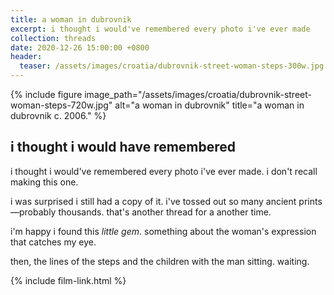 ```yaml
---
title: a woman in dubrovnik
excerpt: i thought i would've remembered every photo i've ever made
collection: threads
date: 2020-12-26 15:00:00 +0800
header:
  teaser: /assets/images/croatia/dubrovnik-street-woman-steps-300w.jpg
---
```


{% include figure image_path="/assets/images/croatia/dubrovnik-street-woman-steps-720w.jpg" alt="a woman in dubrovnik" title="a woman in dubrovnik c. 2006." %}

## i thought i would have remembered

i thought i would've remembered every photo i've ever made. i don't recall making this one.

i was surprised i still had a copy of it. i've tossed out so many ancient prints&mdash;probably thousands. that's another thread for a another time.

i'm happy i found this _little gem_. something about the woman's expression that catches my eye. 

then, the lines of the steps and the children with the man sitting. waiting. 

{% include film-link.html %}